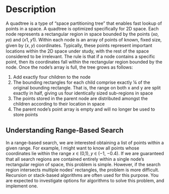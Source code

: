 # Description
A quadtree is a type of “space partitioning tree” that enables fast lookup of points in a space. A quadtree is optimized specifically for 2D space. Each node represents a rectangular region in space bounded by the points (𝑥𝑜, 𝑦𝑜) and (𝑥1, 𝑦1). Within each node is an array of points of known, fixed size, given by (𝑥, 𝑦) coordinates. Typically, these points represent important locations within the 2D space under study, with the rest of the space considered to be irrelevant. The rule is that if a node contains a specific point, then its coordinates fall within the rectangular region bounded by the node. Once the node’s array is full, the tree grows as follows:<br/>
1. Add exactly four children to the node
2. The bounding rectangles for each child comprise exactly ¼ of the original bounding rectangle. That is, the range
on both x and y are split exactly in half, giving us four identically sized sub-regions in space
3. The points stored in the parent node are distributed amongst the children according to their location in space
4. The parent node’s point array is empty and will no longer be used to store points
## Understanding Range-Based Search
In a range-based search, we are interested obtaining a list of points within a given range. For example, I might want to know all points whose coordinates lie within the range 𝑥 ∈ (0,1), 𝑦 ∈ (−1, −0.4). If we are guaranteed that all search regions are contained entirely within a single node’s rectangular region of space, this problem is simple. However, if the search region intersects multiple nodes’ rectangles, the problem is more difficult. Recursion or stack-based algorithms are often used for this purpose. You are expected to investigate options for algorithms to solve this problem, and implement one.
